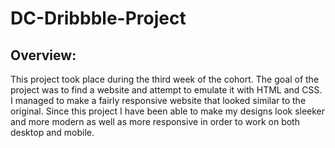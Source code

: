 # DC-Dribbble-Project

## Overview:
This project took place during the third week of the cohort. The goal of the project was to find a website and attempt to emulate it with HTML and CSS.
I managed to make a fairly responsive website that looked similar to the original. Since this project I have been able to make my designs look sleeker and more modern as well as more responsive in order to work on both desktop and mobile.
